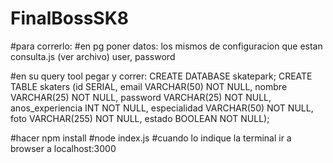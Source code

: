 # FinalBossSK8

#para correrlo:
#en pg poner datos: los mismos de configuracion que estan consulta.js (ver archivo) user, password            

#en su query tool pegar y correr: CREATE DATABASE skatepark; CREATE TABLE skaters (id SERIAL, email VARCHAR(50) NOT NULL, nombre VARCHAR(25) NOT NULL, password VARCHAR(25) NOT NULL, anos_experiencia INT NOT NULL, especialidad VARCHAR(50) NOT NULL, foto VARCHAR(255) NOT NULL, estado BOOLEAN NOT NULL);

#hacer npm install
#node index.js
#cuando lo indique la terminal ir a browser a localhost:3000
